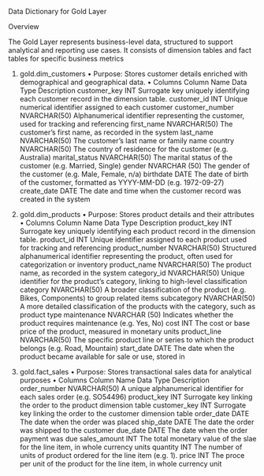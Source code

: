 Data Dictionary for Gold Layer

Overview

The Gold Layer represents business-level data, structured to support analytical and reporting use cases. It consists of dimension tables and fact tables for specific business metrics


1. gold.dim_customers
•	Purpose: Stores customer details enriched with demographical and geographical data.
•	Columns
Column Name	Data Type	Description
customer_key	INT	Surrogate key uniquely identifying each customer record in the dimension table.
customer_id	INT	Unique numerical identifier assigned to each customer
customer_number	NVARCHAR(50)	Alphanumerical identifier representing the customer, used for tracking and referencing
first_name	NVARCHAR(50)	The customer’s first name, as recorded in the system
last_name	NVARCHAR(50)	The customer’s last name or family name
country	NVARCHAR(50)	The country of residence for the customer (e.g. Australia)
marital_status	NVARCHAR(50)	The marital status of the customer (e.g. Married, Single)
gender	NVARCHAR (50)	The gender of the customer (e.g. Male, Female, n/a)
birthdate	DATE	The date of birth of the customer, formatted as YYYY-MM-DD (e.g. 1972-09-27)
create_date	DATE	The date and time when the customer record was created in the system


2. gold.dim_products
•	Purpose: Stores product details and their attributes
•	Columns
Column Name	Data Type	Description
product_key	INT	Surrogate key uniquely identifying each product record in the dimension table.
product_id	INT	Unique identifier assigned to each product used for tracking and referencing
product_number	NVARCHAR(50)	Structured alphanumerical identifier representing the product, often used for categorization or inventory
product_name	NVARCHAR(50)	The product name, as recorded in the system
category_id	NVARCHAR(50)	Unique identifier for the product’s category, linking to high-level classification
category	NVARCHAR(50)	A broader classification of the product (e.g. Bikes, Components) to group related items
subcategory	NVARCHAR(50)	A more detailed classification of the products with the category, such as product type
maintenance	NVARCHAR (50)	Indicates whether the product requires maintenance (e.g. Yes, No)
cost	INT	The cost or base price of the product, measured in monetary units
product_line	NVARCHAR(50)	The specific product line or series to which the product belongs (e.g. Road, Mountain)
start_date	DATE	The date when the product became available for sale or use, stored in


3. gold.fact_sales
•	Purpose: Stores transactional sales data for analytical purposes
•	Columns
Column Name	Data Type	Description
order_number	NVARCHAR(50)	A unique alphanumerical identifier for each sales order (e.g. SO54496)
product_key	INT	Surrogate key linking the order to the product dimension table
customer_key	INT	Surrogate key linking the order to the customer dimension table
order_date	DATE	The date when the order was placed
ship_date	DATE	The date the order was shipped to the customer
due_date	DATE	The date when the order payment was due
sales_amount	INT	The total monetary value of the slae for the line item, in whole currency units
quantity	INT	The number of units of product ordered for the line item (e.g. 1).
price	INT	The proce per unit of the product for the line item, in whole currency unit

